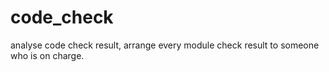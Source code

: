 # code_check
analyse code check result, arrange every module check result to someone who is on charge.

